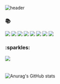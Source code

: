 ![header](https://capsule-render.vercel.app/api?type=Waving&fontSize=38&fontColor=black&text=Welcome&nbsp;To&nbsp;My&nbsp;GitHub&animation=fadeIn&color=timeGradient)

  
<h3>📚</h3>
<p>
  <img src="https://img.shields.io/badge/github-181717?style=flat-square&logo=github&logoColor=white">
  <img src="https://img.shields.io/badge/html5-E34F26?style=flat-square&logo=html5&logoColor=white"> 
  <img src="https://img.shields.io/badge/css-1572B6?style=flat-square&logo=css3&logoColor=white"> 
  <img src="https://img.shields.io/badge/javascript-F7DF1E?style=flat-square&logo=javascript&logoColor=black"> 
  <img src="https://img.shields.io/badge/bootstrap-7952B3?style=flat-square&logo=bootstrap&logoColor=white">
  <img src="https://img.shields.io/badge/Node.js-339933?style=flat-square&logo=Node.js&logoColor=white">
  <img src="https://img.shields.io/badge/mongoDB-47A248?style=flat-square&logo=MongoDB&logoColor=white">
  <img src="https://img.shields.io/badge/Express-000000?style=flat-square&logo=Express&logoColor=white">
</p>

<h3>:sparkles:</h3>
<p>
  <a href="mailto:biabamroi@gmail.com"><img src="https://img.shields.io/badge/Gmail-d14836?style=flat-square&logo=Gmail&logoColor=white&link=kimhyein7110@gmail.com"/></a>
</p>

#
![Anurag's GitHub stats](https://github-readme-stats.vercel.app/api?username=biabamroi&show_icons=true&theme=graywhite)
